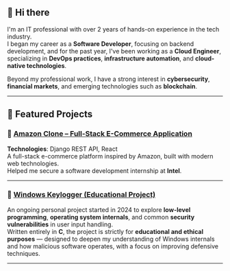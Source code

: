 ## 👋 Hi there

I'm an IT professional with over 2 years of hands-on experience in the tech industry.  
I began my career as a **Software Developer**, focusing on backend development, and for the past year, I've been working as a **Cloud Engineer**, specializing in **DevOps practices**, **infrastructure automation**, and **cloud-native technologies**.

Beyond my professional work, I have a strong interest in **cybersecurity**, **financial markets**, and emerging technologies such as **blockchain**.

---

## 🧩 Featured Projects

### 🔹 [Amazon Clone – Full-Stack E-Commerce Application](https://github.com/x03xd/Amazon-Clone)  
**Technologies**: Django REST API, React  
A full-stack e-commerce platform inspired by Amazon, built with modern web technologies.  
Helped me secure a software development internship at **Intel**.

---

### 🔹 [Windows Keylogger (Educational Project)](https://github.com/x03xd/low-level-windows-keylogger-POC)  
An ongoing personal project started in 2024 to explore **low-level programming**, **operating system internals**, and common **security vulnerabilities** in user input handling.  
Written entirely in **C**, the project is strictly for **educational and ethical purposes** — designed to deepen my understanding of Windows internals and how malicious software operates, with a focus on improving defensive techniques.

---
